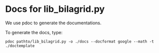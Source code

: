 # Docs for lib_bilagrid.py

We use pdoc to generate the documentations.

To generate the docs, type:

```
pdoc pathto/lib_bilagrid.py -o ./docs --docformat google --math -t ./doctemplate
```
